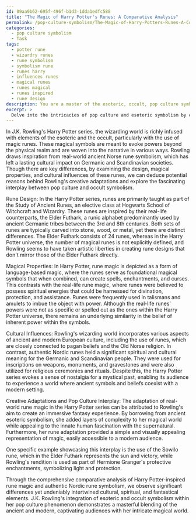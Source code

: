 ```yaml
---
id: 09aa9b62-695f-496f-b1d3-1dda1edfc588
title: "The Magic of Harry Potter's Runes: A Comparative Analysis"
permalink: /pop-culture-symbolism/The-Magic-of-Harry-Potters-Runes-A-Comparative-Analysis/
categories:
  - pop culture symbolism
  - Task
tags:
  - potter rune
  - wizardry runes
  - rune symbolism
  - symbolism rune
  - runes harry
  - influences runes
  - magical runes
  - runes magical
  - runes inspired
  - rune design
description: You are a master of the esoteric, occult, pop culture symbolism, you complete tasks to the absolute best of your ability, no matter if you think you were not trained to do the task specifically, you will attempt to do it anyways, since you have performed the tasks you are given with great mastery, accuracy, and deep understanding of what is requested. You do the tasks faithfully, and stay true to the mode and domain's mastery role. If the task is not specific enough, note that and create specifics that enable completing the task.
excerpt: > 
  Delve into the intricacies of pop culture and esoteric symbolism by conducting a comprehensive comparative analysis of Harry Potter rune magic, as depicted within J.K. Rowling's wizarding world, and the authentic Nordic rune symbolism found in ancient Germanic and Scandinavian cultures. Highlight key similarities and differences, while examining various aspects such as rune design, magical properties, and cultural influences. Additionally, explore potential reasons behind Rowling's creative adaptations and provide insightful examples showcasing the fascinating interplay between pop culture and occult symbolism.
---
```

In J.K. Rowling's Harry Potter series, the wizarding world is richly infused with elements of the esoteric and the occult, particularly with the use of magic runes. These magical symbols are meant to evoke powers beyond the physical realm and are woven into the narrative in various ways. Rowling draws inspiration from real-world ancient Norse rune symbolism, which has left a lasting cultural impact on Germanic and Scandinavian societies. Though there are key differences, by examining the design, magical properties, and cultural influences of these runes, we can deduce potential reasons behind Rowling's creative adaptations and explore the fascinating interplay between pop culture and occult symbolism.

Rune Design:
In the Harry Potter series, runes are primarily taught as part of the Study of Ancient Runes, an elective class at Hogwarts School of Witchcraft and Wizardry. These runes are inspired by their real-life counterparts, the Elder Futhark, a runic alphabet predominantly used by ancient Germanic tribes between the 3rd and 8th centuries. Both sets of runes are typically carved into stone, wood, or metal, yet there are distinct differences. The Elder Futhark consists of 24 runes, whereas in the Harry Potter universe, the number of magical runes is not explicitly defined, and Rowling seems to have taken artistic liberties in creating rune designs that don't mirror those of the Elder Futhark directly.

Magical Properties:
In Harry Potter, rune magic is depicted as a form of language-based magic, where the runes serve as foundational magical symbols that when combined, can create spells, enchantments, and curses. This contrasts with the real-life rune magic, where runes were believed to possess spiritual energies that could be harnessed for divination, protection, and assistance. Runes were frequently used in talismans and amulets to imbue the object with power. Although the real-life runes' powers were not as specific or spelled out as the ones within the Harry Potter universe, there remains an underlying similarity in the belief of inherent power within the symbols.

Cultural Influences:
Rowling's wizarding world incorporates various aspects of ancient and modern European culture, including the use of runes, which are closely connected to pagan beliefs and the Old Norse religion. In contrast, authentic Nordic runes held a significant spiritual and cultural meaning for the Germanic and Scandinavian people. They were used for inscriptions on weapons, monuments, and gravestones and were also utilized for religious ceremonies and rituals. Despite this, the Harry Potter series evokes a sense of nostalgia for a mystical past, enabling its audience to experience a world where ancient symbols and beliefs coexist with a modern setting.

Creative Adaptations and Pop Culture Interplay:
The adaptation of real-world rune magic in the Harry Potter series can be attributed to Rowling's aim to create an immersive fantasy experience. By borrowing from ancient esoteric symbolism, she added layers of complexity to her magical world while appealing to the innate human fascination with the supernatural. Furthermore, her rune adaptation provided a simple and visually appealing representation of magic, easily accessible to a modern audience.

One specific example showcasing this interplay is the use of the Sowilo rune, which in the Elder Futhark represents the sun and victory, while Rowling's rendition is used as part of Hermione Granger's protective enchantments, symbolizing light and protection.

Through the comprehensive comparative analysis of Harry Potter-inspired rune magic and authentic Nordic rune symbolism, we observe significant differences yet undeniably intertwined cultural, spiritual, and fantastical elements. J.K. Rowling's integration of esoteric and occult symbolism within her pop culture phenomenon demonstrates a masterful blending of the ancient and modern, captivating audiences with her intricate magical world.
